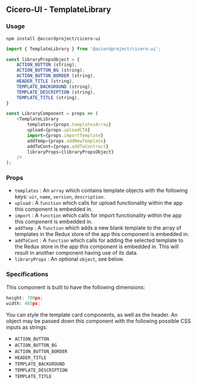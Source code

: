 ## Cicero-UI - TemplateLibrary

### Usage

```shell
npm install @accordproject/cicero-ui
```

```js
import { TemplateLibrary } from '@accordproject/cicero-ui';

const libraryPropsObject = {
    ACTION_BUTTON (string),
    ACTION_BUTTON_BG (string),
    ACTION_BUTTON_BORDER (string),
    HEADER_TITLE (string),
    TEMPLATE_BACKGROUND (string),
    TEMPLATE_DESCRIPTION (string),
    TEMPLATE_TITLE (string),
}

const LibraryComponent = props => (
    <TemplateLibrary
        templates={props.templatesArray}
        upload={props.uploadCTA}
        import={props.importTemplate}
        addTemp={props.addNewTemplate}
        addToCont={props.addToContract}
        libraryProps={libraryPropsObject}
    />
);
```

### Props

- `templates` : An `array` which contains template objects with the following keys: `uir`, `name`, `version`, `description`.
- `upload` : A `function` which calls for upload functionality within the app this component is embedded in.
- `import` : A `function` which calls for import functionality within the app this component is embedded in.
- `addTemp` : A `function` which adds a new blank template to the array of templates in the Redux store of the app this component is embedded in.
- `addToCont` : A `function` which calls for adding the selected template to the Redux store in the app this component is embedded in. This will result in another component having use of its data.
- `libraryProps` : An optional `object`, see below.

### Specifications

This component is built to have the following dimensions:

```js
height: 700px;
width: 485px;
```

You can style the template card components, as well as the header. An object may be passed down this component with the following possible CSS inputs as strings:
- `ACTION_BUTTON`
- `ACTION_BUTTON_BG`
- `ACTION_BUTTON_BORDER`
- `HEADER_TITLE`
- `TEMPLATE_BACKGROUND`
- `TEMPLATE_DESCRIPTION`
- `TEMPLATE_TITLE`